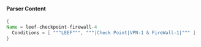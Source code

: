 #### Parser Content
```Java
{
Name = leef-checkpoint-firewall-4
  Conditions = [ """LEEF""", """|Check Point|VPN-1 & FireWall-1|""" ]
}
```